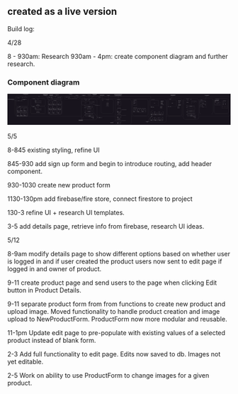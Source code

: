 ## created as a live version


Build log:

4/28 

8 - 930am: Research
930am - 4pm: create component diagram and further research.

### Component diagram

![Component Diagram](Capstone-Part1.drawio.png)


5/5

8-845 existing styling, refine UI

845-930 add sign up form and begin to introduce routing, add header component.

930-1030 create new product form

1130-130pm add firebase/fire store, connect firestore to project

130-3 refine UI + research UI templates.

3-5 add details page, retrieve info from firebase, research UI ideas.



5/12

8-9am modify details page to show different options based on whether user is logged in and if user created the product
users now sent to edit page if logged in and owner of product.

9-11 create product page and send users to the page when clicking Edit button in Product Details.

9-11 separate product form from from functions to create new product and upload image. Moved functionality to handle product creation and image upload to NewProductForm. ProductForm now more modular and reusable.

11-1pm Update edit page to pre-populate with existing values of a selected product instead of blank form.

2-3 Add full functionality to edit page. Edits now saved to db. Images not yet editable.

 2-5 Work on ability to use ProductForm to change images for a given product.
